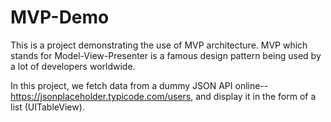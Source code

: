 # MVP-Demo

This is a project demonstrating the use of MVP architecture. MVP which stands for Model-View-Presenter is a famous design pattern being used by a lot of developers worldwide. 

In this project, we fetch data from a dummy JSON API online--
https://jsonplaceholder.typicode.com/users, and display it in the form of a list (UITableView).
